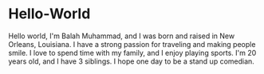 # Hello-World
Hello world, I'm Balah Muhammad, and I was born and raised in New Orleans, Louisiana. I have a strong passion for traveling and making people smile. I love to spend time with my family, and I enjoy playing sports. I'm 20 years old, and I have 3 siblings. I hope one day to be a stand up comedian.
